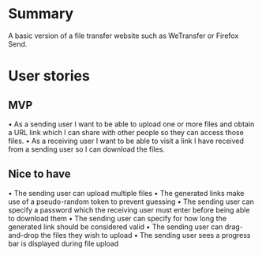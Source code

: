 # Summary

A basic version of a file transfer website such as WeTransfer or Firefox Send.

# User stories

## MVP
• As a sending user I want to be able to upload one or more files and obtain a URL link which I
can share with other people so they can access those files.
• As a receiving user I want to be able to visit a link I have received from a sending user so I
can download the files.

## Nice to have
• The sending user can upload multiple files
• The generated links make use of a pseudo-random token to prevent guessing
• The sending user can specify a password which the receiving user must enter before being able to download them
• The sending user can specify for how long the generated link should be considered valid
• The sending user can drag-and-drop the files they wish to upload
• The sending user sees a progress bar is displayed during file upload
